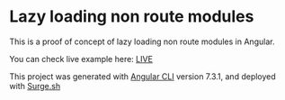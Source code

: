 # Lazy loading non route modules

This is a proof of concept of lazy loading non route modules in Angular.

You can check live example here: [LIVE](http://lazy-loading-non-route-modules.surge.sh)


This project was generated with [Angular CLI](https://github.com/angular/angular-cli) version 7.3.1,
and deployed with [Surge.sh](https://surge.sh/)
